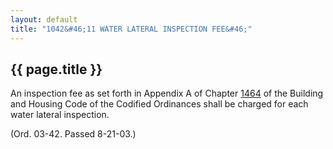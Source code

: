 ```yaml
---
layout: default 
title: "1042&#46;11 WATER LATERAL INSPECTION FEE&#46;"
---
```


{{ page.title }}
----------------

An inspection fee as set forth in Appendix A of Chapter
[1464](58d37b9c.html) of the Building and Housing Code of the Codified
Ordinances shall be charged for each water lateral inspection.

(Ord. 03-42. Passed 8-21-03.)
